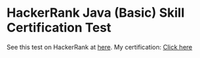 # HackerRank Java (Basic) Skill Certification Test 

See this test on HackerRank at [here](https://www.hackerrank.com/skills-verification).
My certification: [Click here](https://www.hackerrank.com/certificates/3f811e4b08c8)